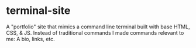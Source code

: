 # terminal-site
A "portfolio" site that mimics a command line terminal built with base HTML, CSS, &amp; JS. Instead of traditional commands I made commands relevant to me: A bio, links, etc.
